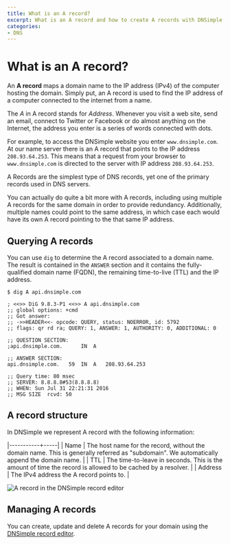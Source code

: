 ```yaml
---
title: What is an A record?
excerpt: What is an A record and how to create A records with DNSimple.
categories:
- DNS
---
```


# What is an A record?

An **A record** maps a domain name to the IP address (IPv4) of the computer hosting the domain. Simply put, an A record is used to find the IP address of a computer connected to the internet from a name.

The _A_ in A record stands for _Address_. Whenever you visit a web site, send an email, connect to Twitter or Facebook or do almost anything on the Internet, the address you enter is a series of words connected with dots.

For example, to access the DNSimple website you enter `www.dnsimple.com`. At our name server there is an A record that points to the IP address `208.93.64.253`. This means that a request from your browser to `www.dnsimple.com` is directed to the server with IP address `208.93.64.253`.

A Records are the simplest type of DNS records, yet one of the primary records used in DNS servers.

You can actually do quite a bit more with A records, including using multiple A records for the same domain in order to provide redundancy. Additionally, multiple names could point to the same address, in which case each would have its own A record pointing to the that same IP address.

## Querying A records

You can use `dig` to determine the A record associated to a domain name. The result is contained in the `ANSWER` section and it contains the fully-qualified domain name (FQDN), the remaining time-to-live (TTL) and the IP address.

```
$ dig A api.dnsimple.com

; <<>> DiG 9.8.3-P1 <<>> A api.dnsimple.com
;; global options: +cmd
;; Got answer:
;; ->>HEADER<<- opcode: QUERY, status: NOERROR, id: 5792
;; flags: qr rd ra; QUERY: 1, ANSWER: 1, AUTHORITY: 0, ADDITIONAL: 0

;; QUESTION SECTION:
;api.dnsimple.com.		IN	A

;; ANSWER SECTION:
api.dnsimple.com.	59	IN	A	208.93.64.253

;; Query time: 80 msec
;; SERVER: 8.8.8.8#53(8.8.8.8)
;; WHEN: Sun Jul 31 22:21:31 2016
;; MSG SIZE  rcvd: 50
```

## A record structure

In DNSimple we represent A record with the following information:

|-----------+-----|
| Name      | The host name for the record, without the domain name. This is generally referred as "subdomain". We automatically append the domain name. |
| TTL       | The time-to-leave in seconds. This is the amount of time the record is allowed to be cached by a resolver. |
| Address   | The IPv4 address the A record points to. |

![A record in the DNSimple record editor](/files/record-type-a.png)


## Managing A records

You can create, update and delete A records for your domain using the [DNSimple record editor](/articles/record-editor/).

